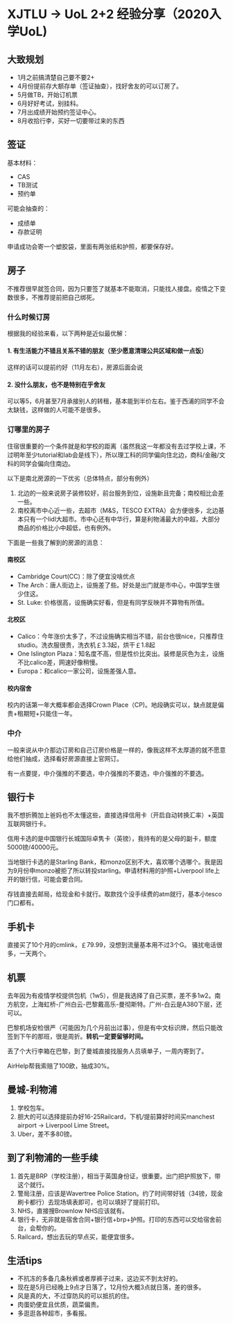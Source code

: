 # XJTLU -> UoL 2+2 经验分享（2020入学UoL)

## 大致规划

- 1月之前搞清楚自己要不要2+
- 4月份提前存大额存单（签证抽查），找好舍友的可以订房了。
- 5月做TB，开始订机票
- 6月好好考试，别挂科。
- 7月出成绩开始预约签证中心。
- 8月收拾行李，买好一切要带过来的东西

## 签证

基本材料：
  
- CAS
- TB测试
- 预约单

可能会抽查的：

- 成绩单
- 存款证明

申请成功会寄一个塑胶袋，里面有两张纸和护照，都要保存好。

## 房子

不推荐很早就签合同，因为只要签了就基本不能取消，只能找人接盘。疫情之下变数很多，不推荐提前把自己绑死。

### 什么时候订房

根据我的经验来看，以下两种是近似最优解：

#### 1. 有生活能力不错且关系不错的朋友（至少愿意清理公共区域和做一点饭）

这样的话可以提前约好（11月左右），房源后面会说

#### 2. 没什么朋友，也不是特别在乎舍友

可以等5，6月甚至7月承接别人的转租，基本能到半价左右。鉴于西浦的同学不会太缺钱，这样做的人可能不是很多。

### 订哪里的房子

住宿很重要的一个条件就是和学校的距离（虽然我这一年都没有去过学校上课，不过明年至少tutorial和lab会是线下），所以理工科的同学偏向住北边，商科/金融/文科的同学会偏向住南边。

以下是南北房源的一下优劣（总体特点，部分有例外）

1. 北边的一般来说房子装修较好，前台服务到位，设施新且完备；南校相比会差一些。
2. 南校离市中心近一些，去超市（M&S，TESCO EXTRA）会方便很多，北边基本只有一个lidl大超市。市中心还有中华行，算是利物浦最大的中超，大部分商品的价格比小中超低，也有例外。

下面是一些我了解到的房源的消息：

#### 南校区

- Cambridge Court(CC)：除了便宜没啥优点
- The Arch：唐人街边上，设施差了些。好处是出门就是市中心，中国学生很少住这。
- St. Luke: 价格很高，设施确实好看，但是有同学反映并不算物有所值。

#### 北校区

- Calico：今年涨价太多了，不过设施确实相当不错，前台也很nice，只推荐住studio。洗衣服很贵，洗衣机￡3.3起，烘干￡1.8起
- One Islington Plaza：知名度不高，但是性价比突出。装修是灰色为主，设施不比calico差，网速好像稍慢。
- Europa：和calico一家公司，设施差强人意。

#### 校内宿舍

校内的话第一年大概率都会选择Crown Place（CP)。地段确实可以，缺点就是偏贵+租期短+只能住一年。


### 中介

一般来说从中介那边订房和自己订房价格是一样的，像我这样不太厚道的就不愿意给他们抽成，选择看好房源直接上官网订。

有一点要提，中介强推的不要选，中介强推的不要选，中介强推的不要选。

## 银行卡

我不想折腾加上爸妈也不太懂这些，直接选择信用卡（开启自动转换汇率）+英国互联网银行卡。

信用卡选的是中国银行长城国际卓隽卡（英镑），我持有的是父母的副卡，额度5000镑/40000元。

当地银行卡选的是Starling Bank，和monzo区别不大，喜欢哪个选哪个。我是因为9月份申monzo被拒了所以转投starling。申请材料用的护照+Liverpool life上开的银行信，可能会要合同。

存钱直接去邮局，给现金和卡就行。取款找个没手续费的atm就行，基本小tesco门口都有。

## 手机卡

直接买了10个月的cmlink，￡79.99，没想到流量基本用不过3个G。 骚扰电话很多，一天两个。

## 机票

去年因为有疫情学校提供包机（1w5），但是我选择了自己买票，差不多1w2。南方航空，上海虹桥-广州白云-巴黎戴高乐-曼彻斯特。广州-白云是A380下层，还可以。

巴黎机场安检很严（可能因为几个月前出过事），但是有中文标识牌，然后只能改签到下午的那班，很是周折。**转机一定要留够时间。**

丢了个大行李箱在巴黎，到了曼城直接找服务人员填单子，一周内寄到了。

AirHelp帮我索赔了100欧，抽成30%。

## 曼城-利物浦

1. 学校包车。
2. 胆大的可以选择提前办好16-25Railcard，下机/提前算好时间买manchest airport -> Liverpool Lime Street。
3. Uber，差不多80镑。 


## 到了利物浦的一些手续

1. 首先是BRP（学校注册），相当于英国身份证，很重要。出门把护照放下，带这个就行。
2. 警局注册，应该是Wavertree Police Station。约了时间带好钱（34镑，现金刷卡都行）去现场填表即可，也可以填好了提前打印。
3. NHS，直接搜Brownlow NHS应该就有。
4. 银行卡，无非就是宿舍合同+银行信+brp+护照。打印的东西可以交给宿舍前台，会帮你的。
5. Railcard，想出去玩的早点买，能便宜很多。

## 生活tips

- 不抗冻的多备几条秋裤或者厚裤子过来，这边买不到太好的。
- 现在是5月已经晚上9点才日落了，12月份大概3点就日落，差的很多。
- 风是真的大，不过穿防风的可以抵抗的住。
- 肉蛋奶便宜且优质，蔬菜偏贵。
- 多逛逛各种超市，多看报。
